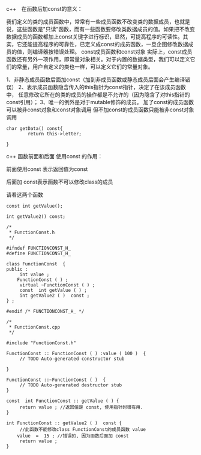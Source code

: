 c++　在函数后加const的意义：

我们定义的类的成员函数中，常常有一些成员函数不改变类的数据成员，也就是说，这些函数是"只读"函数，而有一些函数要修改类数据成员的值。如果把不改变数据成员的函数都加上const关键字进行标识，显然，可提高程序的可读性。其实，它还能提高程序的可靠性，已定义成const的成员函数，一旦企图修改数据成员的值，则编译器按错误处理。 const成员函数和const对象 实际上，const成员函数还有另外一项作用，即常量对象相关。对于内置的数据类型，我们可以定义它们的常量，用户自定义的类也一样，可以定义它们的常量对象。



1、非静态成员函数后面加const（加到非成员函数或静态成员后面会产生编译错误）
2、表示成员函数隐含传入的this指针为const指针，决定了在该成员函数中，
    任意修改它所在的类的成员的操作都是不允许的（因为隐含了对this指针的const引用）；
3、唯一的例外是对于mutable修饰的成员。
    加了const的成员函数可以被非const对象和const对象调用
    但不加const的成员函数只能被非const对象调用

```
char getData() const{
        return this->letter;

}
```

c++ 函数前面和后面 使用const 的作用：

前面使用const 表示返回值为const

后面加 const表示函数不可以修改class的成员

请看这两个函数

```
const int getValue();

int getValue2() const;
```



```
/*
 * FunctionConst.h
 */

#ifndef FUNCTIONCONST_H_
#define FUNCTIONCONST_H_

class FunctionConst  {
public :
     int value ;
    FunctionConst ( ) ;
     virtual ~FunctionConst ( ) ;
     const  int getValue ( ) ;
     int getValue2 ( )  const ;
} ;

#endif /* FUNCTIONCONST_H_ */
```



```
/*
 * FunctionConst.cpp 
 */

#include "FunctionConst.h"

FunctionConst :: FunctionConst ( ) :value ( 100 )  {
     // TODO Auto-generated constructor stub

}

FunctionConst ::~FunctionConst ( )  {
     // TODO Auto-generated destructor stub
}

const  int FunctionConst :: getValue ( ) {
     return value ; //返回值是 const, 使用指针时很有用.
}

int FunctionConst :: getValue2 ( )  const {
     //此函数不能修改class FunctionConst的成员函数 value
    value  =  15 ; //错误的, 因为函数后面加 const
     return value ;
}
```



